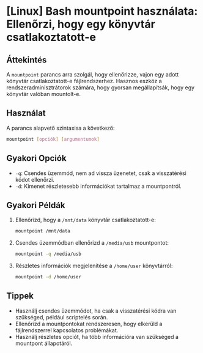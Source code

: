 # [Linux] Bash mountpoint használata: Ellenőrzi, hogy egy könyvtár csatlakoztatott-e

## Áttekintés
A `mountpoint` parancs arra szolgál, hogy ellenőrizze, vajon egy adott könyvtár csatlakoztatott-e fájlrendszerhez. Hasznos eszköz a rendszeradminisztrátorok számára, hogy gyorsan megállapítsák, hogy egy könyvtár valóban mountolt-e.

## Használat
A parancs alapvető szintaxisa a következő:

```bash
mountpoint [opciók] [argumentumok]
```

## Gyakori Opciók
- `-q`: Csendes üzemmód, nem ad vissza üzenetet, csak a visszatérési kódot ellenőrzi.
- `-d`: Kimenet részletesebb információkat tartalmaz a mountpontról.

## Gyakori Példák
1. Ellenőrizd, hogy a `/mnt/data` könyvtár csatlakoztatott-e:
   ```bash
   mountpoint /mnt/data
   ```

2. Csendes üzemmódban ellenőrizd a `/media/usb` mountpontot:
   ```bash
   mountpoint -q /media/usb
   ```

3. Részletes információk megjelenítése a `/home/user` könyvtárról:
   ```bash
   mountpoint -d /home/user
   ```

## Tippek
- Használj csendes üzemmódot, ha csak a visszatérési kódra van szükséged, például scriptelés során.
- Ellenőrizd a mountpontokat rendszeresen, hogy elkerüld a fájlrendszerrel kapcsolatos problémákat.
- Használj részletes opciót, ha több információra van szükséged a mountpont állapotáról.